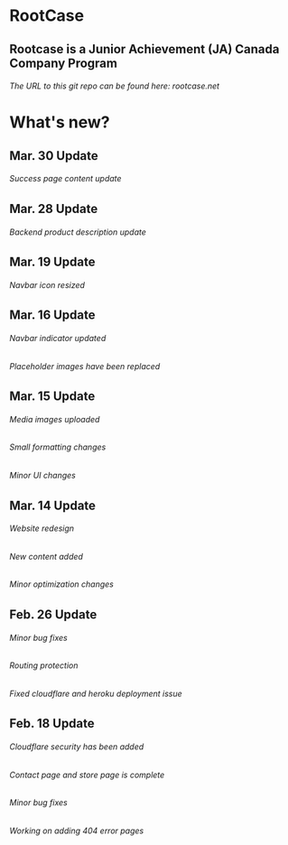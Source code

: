 # RootCase

## Rootcase is a Junior Achievement (JA) Canada Company Program

###### The URL to this git repo can be found here: rootcase.net

# What's new?

## Mar. 30 Update

###### Success page content update

## Mar. 28 Update

###### Backend product description update

## Mar. 19 Update

###### Navbar icon resized

## Mar. 16 Update

###### Navbar indicator updated

###### Placeholder images have been replaced

## Mar. 15 Update

###### Media images uploaded

###### Small formatting changes

###### Minor UI changes

## Mar. 14 Update

###### Website redesign

###### New content added

###### Minor optimization changes

## Feb. 26 Update

###### Minor bug fixes

###### Routing protection

###### Fixed cloudflare and heroku deployment issue

## Feb. 18 Update

###### Cloudflare security has been added

###### Contact page and store page is complete

###### Minor bug fixes

###### Working on adding 404 error pages
